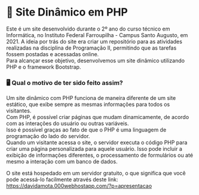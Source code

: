 # 🐘 Site Dinâmico em PHP
  <p>     Este é um site desenvolvido durante o 2º ano do curso técnico em Informática, no Instituto Federal Farroupilha - Campus Santo Augusto, em 2021. 
  A ideia por trás do site era criar um repositório para as atividades realizadas na disciplina de Programação II, permitindo que as tarefas fossem postadas e acessadas online. 
  <br> Para alcançar esse objetivo, desenvolvemos um site dinâmico utilizando PHP e o framework Bootstrap.
</p>

### 🖥 Qual o motivo de ter sido feito assim?

<p>
  Um site dinâmico com PHP funciona de maneira diferente de um site estático, que exibe sempre as mesmas informações para todos os visitantes. <br>
  Com PHP, é possível criar páginas que mudam dinamicamente, de acordo com as interações do usuário ou outras variáveis.<br>
  Isso é possível graças ao fato de que o PHP é uma linguagem de programação do lado do servidor. <br> Quando um visitante acessa o site, o servidor executa o código PHP para criar uma página personalizada para aquele usuário. Isso pode incluir a exibição de informações diferentes, o processamento de formulários ou até mesmo a interação com um banco de dados.

  O site está hospedado em um servidor gratuito, o que significa que você pode acessá-lo facilmente através deste link:  https://davidamota.000webhostapp.com/?p=apresentacao 
</p>
